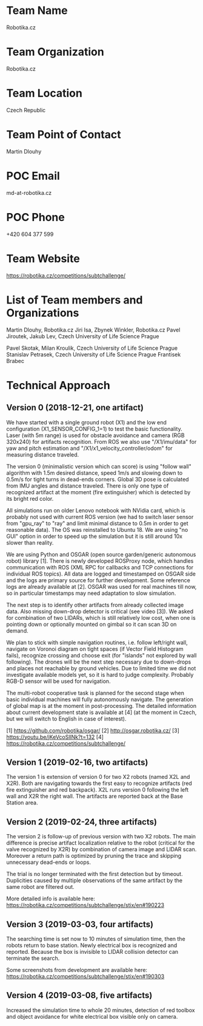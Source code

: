 # Team Name
Robotika.cz

# Team Organization
Robotika.cz

# Team Location
Czech Republic

# Team Point of Contact
Martin Dlouhy

# POC Email
md-at-robotika.cz

# POC Phone
+420 604 377 599

# Team Website
https://robotika.cz/competitions/subtchallenge/

# List of Team members and Organizations
Martin Dlouhy, Robotika.cz
Jiri Isa,
Zbynek Winkler, Robotika.cz
Pavel Jiroutek,
Jakub Lev, Czech University of Life Science Prague

Pavel Skotak,
Milan Kroulik, Czech University of Life Science Prague
Stanislav Petrasek, Czech University of Life Science Prague
Frantisek Brabec


# Technical Approach

## Version 0 (2018-12-21, one artifact)

We have started with a single ground robot (X1) and the low end configuration
(X1_SENSOR_CONFIG_1=1) to test the basic functionality. Laser (with 5m range)
is used for obstacle avoidance and camera (RGB 320x240) for artifacts
recognition. From ROS we also use "/X1/imu/data" for yaw and pitch estimation
and "/X1/x1_velocity_controller/odom" for measuring distance traveled.

The version 0 (minimalistic version which can score) is using "follow wall"
algorithm with 1.5m desired distance, speed 1m/s and slowing down to 0.5m/s for
tight turns in dead-ends corners. Global 3D pose is calculated from IMU angles
and distance traveled. There is only one type of recognized artifact at the
moment (fire extinguisher) which is detected by its bright red color.

All simulations run on older Lenovo notebook with NVidia card, which is
probably not used with current ROS version (we had to switch laser sensor from
"gpu_ray" to "ray" and limit minimal distance to 0.5m in order to get
reasonable data). The OS was reinstalled to Ubuntu 18. We are using "no GUI"
option in order to speed up the simulation but it is still around 10x slower
than reality.

We are using Python and OSGAR (open source garden/generic autonomous robot)
library [1]. There is newly developed ROSProxy node, which handles
communication with ROS (XML RPC for callbacks and TCP connections for
individual ROS topics). All data are logged and timestamped on OSGAR side and
the logs are primary source for further development.  Some reference logs are
already available at [2]. OSGAR was used for real machines till now, so in
particular timestamps may need adaptation to slow simulation.

The next step is to identify other artifacts from already collected image data.
Also missing down-drop detector is critical (see video [3]). We asked for
combination of two LIDARs, which is still relatively low cost, when one is
pointing down or optionally mounted on gimbal so it can scan 3D on demand.

We plan to stick with simple navigation routines, i.e. follow left/right wall,
navigate on Voronoi diagram on tight spaces (if Vector Field Histogram fails),
recognize crossing and choose exit (for "islands" not explored by wall
following).  The drones will be the next step necessary due to down-drops and
places not reachable by ground vehicles. Due to limited time we did not
investigate available models yet, so it is hard to judge complexity. Probably
RGB-D sensor will be used for navigation.

The multi-robot cooperative task is planned for the second stage when basic
individual machines will fully autonomously navigate. The generation of global
map is at the moment in post-processing.  The detailed information about
current development state is available at [4] (at the moment in Czech, but we
will switch to English in case of interest).

[1] https://github.com/robotika/osgar/
[2] http://osgar.robotika.cz/
[3] https://youtu.be/jKeVcoSllNk?t=132
[4] https://robotika.cz/competitions/subtchallenge/


## Version 1 (2019-02-16, two artifacts)

The version 1 is extension of version 0 for two X2 robots (named X2L and X2R).
Both are navigating towards the first easy to recognize artifacts (red fire
extinguisher and red backpack). X2L runs version 0 following the left wall and
X2R the right wall. The artifacts are reported back at the Base Station area.


## Version 2 (2019-02-24, three artifacts)

The version 2 is follow-up of previous version with two X2 robots. The main
difference is precise artifact localization relative to the robot (critical for
the valve recognized by X2R) by combination of camera image and LIDAR scan.
Moreover a return path is optimized by pruning the trace and skipping
unnecessary dead-ends or loops.

The trial is no longer terminated with the first detection but by timeout.
Duplicities caused by multiple observations of the same artifact by the same
robot are filtered out.

More detailed info is available here:
https://robotika.cz/competitions/subtchallenge/stix/en#190223


## Version 3 (2019-03-03, four artifacts)

The searching time is set now to 10 minutes of simulation time, then the robots
return to base station. Newly electrical box is recognized and reported.
Because the box is invisible to LIDAR collision detector can terminate the
search.

Some screenshots from development are available here:
https://robotika.cz/competitions/subtchallenge/stix/en#190303


## Version 4 (2019-03-08, five artifacts)

Increased the simulation time to whole 20 minutes, detection of red
toolbox and object avoidance for white electrical box visible only
on camera.
